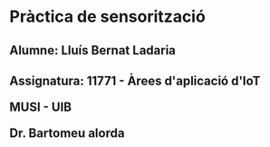 # Pràctica de sensorització 

## Alumne: Lluís Bernat Ladaria 
## Assignatura: 11771 - Àrees d'aplicació d'IoT <p>MUSI - UIB<p> Dr. Bartomeu alorda



